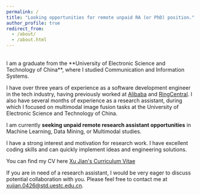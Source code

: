 ```yaml
---
permalink: /
title: "Looking opportunities for remote unpaid RA (or PhD) position."
author_profile: true
redirect_from: 
  - /about/
  - /about.html
---
```

<br>
I am a graduate from the **University of Electronic Science and Technology of China**, where I studied Communication and Information Systems. <br>

I have over three years of experience as a software development engineer in the tech industry, having previously worked at [Alibaba](https://www.alibaba.com/) and [RingCentral](https://www.ringcentral.com/).
I also have several months of experience as a research assistant, during which I focused on multimodal image fusion tasks at the University of Electronic Science and Technology of China.<br>

I am currently **seeking unpaid remote research assistant opportunities** in Machine Learning, Data Mining, or Multimodal studies. <br>

I have a strong interest and motivation for research work. I have excellent coding skills and can quickly implement ideas and engineering solutions.<br>

You can find my CV here [Xu Jian's Curriculum Vitae](../files/cv1.pdf)

If you are in need of a research assistant, I would be very eager to discuss potential collaboration with you. Please feel free to contact me at [xujian.0426@std.uestc.edu.cn](mailto:xujian.0426@std.uestc.edu.cn).<br>

